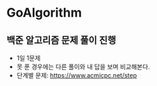# GoAlgorithm


## 백준 알고리즘 문제 풀이 진행 ##



- 1일 1문제
- 못 푼 경우에는 다른 풀이와 내 답을 보며 비교해본다.
- 단계별 문제: https://www.acmicpc.net/step
